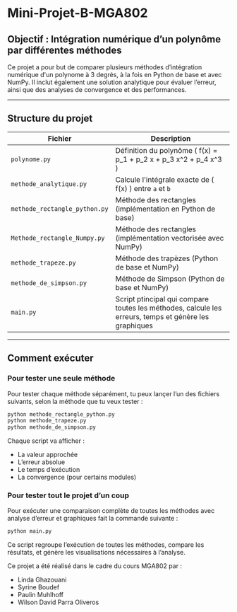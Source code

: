 # Mini-Projet-B-MGA802

## Objectif : Intégration numérique d’un polynôme par différentes méthodes

Ce projet a pour but de comparer plusieurs méthodes d’intégration numérique d'un polynome à 3 degrés, à la fois en Python de base et avec NumPy. Il inclut également une solution analytique pour évaluer l’erreur, ainsi que des analyses de convergence et des performances.

---

## Structure du projet

| Fichier                         | Description |
|--------------------------------|-------------|
| `polynome.py`                  | Définition du polynôme \( f(x) = p_1 + p_2 x + p_3 x^2 + p_4 x^3 \) |
| `methode_analytique.py`        | Calcule l'intégrale exacte de \( f(x) \) entre `a` et `b` |
| `methode_rectangle_python.py`  | Méthode des rectangles (implémentation en Python de base) |
| `Methode_rectangle_Numpy.py`   | Méthode des rectangles (implémentation vectorisée avec NumPy) |
| `methode_trapeze.py`           | Méthode des trapèzes (Python de base et NumPy) |
| `methode_de_simpson.py`        | Méthode de Simpson (Python de base et NumPy) |
| `main.py`                      | Script ptincipal qui compare toutes les méthodes, calcule les erreurs, temps et génère les graphiques |

---

## Comment exécuter

### Pour tester **une seule méthode**
Pour tester chaque méthode séparément, tu peux lançer l’un des fichiers suivants, selon la méthode que tu veux tester :

```bash
python methode_rectangle_python.py
python methode_trapeze.py
python methode_de_simpson.py
```

Chaque script va afficher :

- La valeur approchée
- L’erreur absolue
- Le temps d’exécution
- La convergence (pour certains modules)

### Pour tester **tout le projet d’un coup**
Pour exécuter une comparaison complète de toutes les méthodes avec analyse d’erreur et graphiques fait la commande suivante :

```bash
python main.py
```

Ce script regroupe l’exécution de toutes les méthodes, compare les résultats, et génère les visualisations nécessaires à l’analyse.

Ce projet a été réalisé dans le cadre du cours MGA802 par :
- Linda Ghazouani
- Syrine Boudef
- Paulin Muhlhoff
- Wilson David Parra Oliveros

